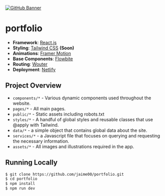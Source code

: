 [![GitHub Banner](https://res.cloudinary.com/personal-jaime00/image/upload/v1646537341/projects/portfolio/Portfolio_Main_Ilustration_g8coal.png)](http://www.jaime00.me)
# portfolio

- **Framework**: [React.js](https://reactjs.org/)
- **Styling**: [Tailwind CSS](https://tailwindcss.com/) <b>(Soon)</b>
- **Animations**: [Framer Motion](https://www.framer.com/motion/)
- **Base Components**: [Flowbite](https://flowbite.com/)
- **Routing**: [Wouter](https://www.npmjs.com/package/wouter/)
- **Deployment**: [Netlify](https://www.netlify.com)

## Project Overview

- `components/*` - Various dynamic components used throughout the website.
- `pages/*` - All main pages.
- `public/*` - Static assets including robots.txt
- `styles/*` - A handful of global styles and reusable classes that use @apply with Tailwind.
- `data/*` - a simple object that contains global data about the site.
- `services/*` - a Javascript file that focuses on querying and requesting the necessary information.
- `assets/*` - All images and illustrations required in the app.

## Running Locally

```bash
$ git clone https://github.com/jaime00/portfolio.git
$ cd portfolio
$ npm install
$ npm run dev
```
